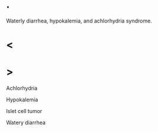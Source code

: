 # .

Waterly diarrhea, hypokalemia, and achlorhydria syndrome.

# <

# >

Achlorhydria

Hypokalemia

Islet cell tumor

Watery diarrhea
